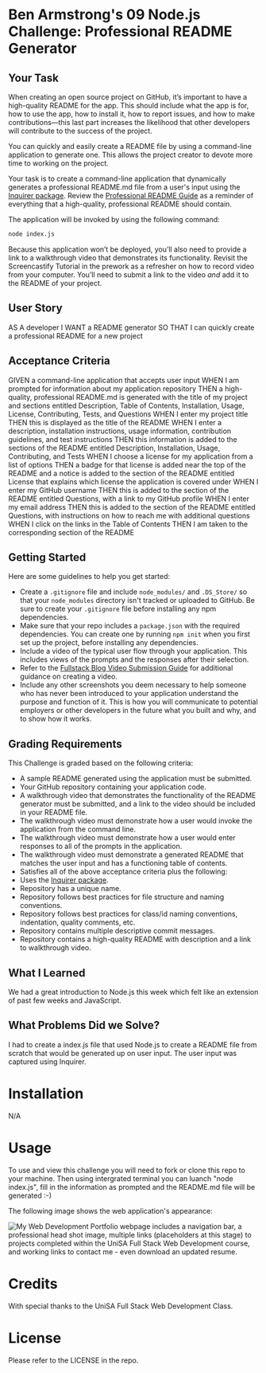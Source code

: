 # Ben Armstrong's 09 Node.js Challenge: Professional README Generator

## Your Task
When creating an open source project on GitHub, it’s important to have a high-quality README for the app. This should include what the app is for, how to use the app, how to install it, how to report issues, and how to make contributions&mdash;this last part increases the likelihood that other developers will contribute to the success of the project. 

You can quickly and easily create a README file by using a command-line application to generate one. This allows the project creator to devote more time to working on the project.

Your task is to create a command-line application that dynamically generates a professional README.md file from a user's input using the [Inquirer package](https://www.npmjs.com/package/inquirer/v/8.2.4). Review the [Professional README Guide](https://coding-boot-camp.github.io/full-stack/github/professional-readme-guide) as a reminder of everything that a high-quality, professional README should contain. 

The application will be invoked by using the following command:

```bash
node index.js
```

Because this application won’t be deployed, you’ll also need to provide a link to a walkthrough video that demonstrates its functionality. Revisit the Screencastify Tutorial in the prework as a refresher on how to record video from your computer. You’ll need to submit a link to the video _and_ add it to the README of your project.


## User Story
AS A developer
I WANT a README generator
SO THAT I can quickly create a professional README for a new project

## Acceptance Criteria
GIVEN a command-line application that accepts user input
WHEN I am prompted for information about my application repository
THEN a high-quality, professional README.md is generated with the title of my project and sections entitled Description, Table of Contents, Installation, Usage, License, Contributing, Tests, and Questions
WHEN I enter my project title
THEN this is displayed as the title of the README
WHEN I enter a description, installation instructions, usage information, contribution guidelines, and test instructions
THEN this information is added to the sections of the README entitled Description, Installation, Usage, Contributing, and Tests
WHEN I choose a license for my application from a list of options
THEN a badge for that license is added near the top of the README and a notice is added to the section of the README entitled License that explains which license the application is covered under
WHEN I enter my GitHub username
THEN this is added to the section of the README entitled Questions, with a link to my GitHub profile
WHEN I enter my email address
THEN this is added to the section of the README entitled Questions, with instructions on how to reach me with additional questions
WHEN I click on the links in the Table of Contents
THEN I am taken to the corresponding section of the README


## Getting Started
Here are some guidelines to help you get started:
* Create a `.gitignore` file and include `node_modules/` and `.DS_Store/` so that your `node_modules` directory isn't tracked or uploaded to GitHub. Be sure to create your `.gitignore` file before installing any npm dependencies.
* Make sure that your repo includes a `package.json` with the required dependencies. You can create one by running `npm init` when you first set up the project, before installing any dependencies.
* Include a video of the typical user flow through your application. This includes views of the prompts and the responses after their selection.
* Refer to the [Fullstack Blog Video Submission Guide](https://coding-boot-camp.github.io/full-stack/computer-literacy/video-submission-guide) for additional guidance on creating a video.
* Include any other screenshots you deem necessary to help someone who has never been introduced to your application understand the purpose and function of it. This is how you will communicate to potential employers or other developers in the future what you built and why, and to show how it works.

## Grading Requirements
This Challenge is graded based on the following criteria: 
* A sample README generated using the application must be submitted.
* Your GitHub repository containing your application code.
* A walkthrough video that demonstrates the functionality of the README generator must be submitted, and a link to the video should be included in your README file.
* The walkthrough video must demonstrate how a user would invoke the application from the command line.
* The walkthrough video must demonstrate how a user would enter responses to all of the prompts in the application.
* The walkthrough video must demonstrate a generated README that matches the user input and has a functioning table of contents.
* Satisfies all of the above acceptance criteria plus the following:
* Uses the [Inquirer package](https://www.npmjs.com/package/inquirer/v/8.2.4).
* Repository has a unique name.
* Repository follows best practices for file structure and naming conventions.
* Repository follows best practices for class/id naming conventions, indentation, quality comments, etc.
* Repository contains multiple descriptive commit messages.
* Repository contains a high-quality README with description and a link to walkthrough video.

## What I Learned
We had a great introduction to Node.js this week which felt like an extension of past few weeks and JavaScript. 

## What Problems Did we Solve?
I had to create a index.js file that used Node.js to create a README file from scratch that would be generated up on user input. The user input was captured using Inquirer. 
  
# Installation
N/A

# Usage
To use and view this challenge you will need to fork or clone this repo to your machine. Then using intergrated terminal you can luanch "node index.js", fill in the information as prompted and the README.md file will be generated :-)

The following image shows the web application's appearance:

![My Web Development Portfolio webpage includes a navigation bar, a professional head shot image, multiple links (placeholders at this stage) to projects completed within the UniSA Full Stack Web Development course, and working links to contact me - even download an updated resume.](./assets/images/Bens-WeatherApp-Deployed-ScreenShot.png)

# Credits
With special thanks to the UniSA Full Stack Web Development Class.

# License

Please refer to the LICENSE in the repo.
